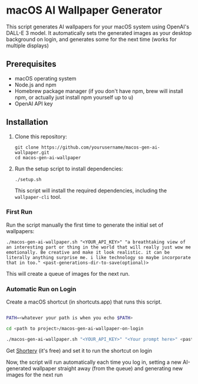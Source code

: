 # macOS AI Wallpaper Generator

This script generates AI wallpapers for your macOS system using OpenAI's DALL-E 3 model. It automatically sets the generated images as your desktop background on login, and generates some for the next time (works for multiple displays)

## Prerequisites

- macOS operating system
- Node.js and npm
- Homebrew package manager (if you don't have npm, brew will install npm, or actually just install npm yourself up to u)
- OpenAI API key

## Installation

1. Clone this repository:

   ```
   git clone https://github.com/yourusername/macos-gen-ai-wallpaper.git
   cd macos-gen-ai-wallpaper
   ```

2. Run the setup script to install dependencies:

   ```
   ./setup.sh
   ```

   This script will install the required dependencies, including the `wallpaper-cli` tool.

### First Run

Run the script manually the first time to generate the initial set of wallpapers:

```
./macos-gen-ai-wallpaper.sh "<YOUR_API_KEY>" "a breathtaking view of an interesting part or thing in the world that will really just wow me emotionally. Be creative and make it look realistic. it can be literally anything surprise me. i like technology so maybe incorporate that in too." <past-generations-dir-to-save(optional)>
```

This will create a queue of images for the next run.

### Automatic Run on Login

Create a macOS shortcut (in shortcuts.app) that runs this script.

```bash

PATH=<whatever your path is when you echo $PATH>

cd <path to project>/macos-gen-ai-wallpaper-on-login

./macos-gen-ai-wallpaper.sh "<YOUR_API_KEY>" "<Your prompt here>" <past-generations-dir-to-save(optional)>
```

Get [Shortery](https://apps.apple.com/us/app/shortery/id1594183810?mt=12) (it's free) and set it to run the shortcut on login

Now, the script will run automatically each time you log in, setting a new AI-generated wallpaper straight away (from the queue) and generating new images for the next run

